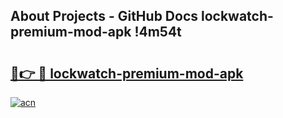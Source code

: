 ## About Projects - GitHub Docs lockwatch-premium-mod-apk !4m54t

# <h2><a href="https://andorid.site?title=lockwatch-premium-mod-apk&ref=19M">🔗👉 🔴 lockwatch-premium-mod-apk</a></h2>

[![acn](https://github.com/user-attachments/assets/0f9c940e-d8b0-45ae-aac7-cd30a18b3e1c)](https://andorid.site?title=lockwatch-premium-mod-apk&ref=19M)
